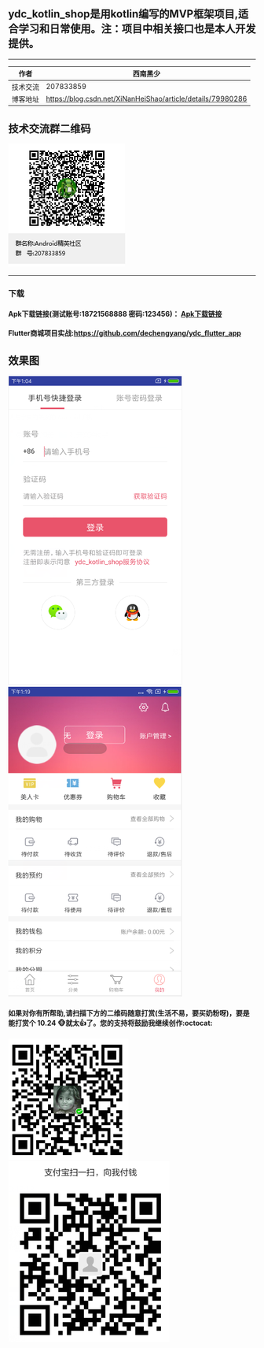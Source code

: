 ## ydc_kotlin_shop是用kotlin编写的MVP框架项目,适合学习和日常使用。注：项目中相关接口也是本人开发提供。

****

|作者|西南黑少|
|---|---
|技术交流|207833859
|博客地址|https://blog.csdn.net/XiNanHeiShao/article/details/79980286

## 技术交流群二维码

![](https://github.com/dechengyang/ydc_kotlin_shop/blob/master/picture/ydc_qq_android.png) 

****


### 下载

#### Apk下载链接(测试账号:18721568888 密码:123456)： [Apk下载链接](https://github.com/dechengyang/ydc_kotlin_shop/blob/master/apk/app-release.apk)


#### Flutter商城项目实战:https://github.com/dechengyang/ydc_flutter_app


## 效果图

![](https://github.com/dechengyang/ydc_kotlin_shop/blob/master/picture/page/login_page.png) ![](https://github.com/dechengyang/ydc_kotlin_shop/blob/master/picture/page/my_page.png) 


#### 如果对你有所帮助,请扫描下方的二维码随意打赏(生活不易，要买奶粉呀)，要是能打赏个 10.24 :monkey_face:就太:thumbsup:了。您的支持将鼓励我继续创作:octocat:

![](https://github.com/dechengyang/ydc_kotlin_shop/blob/master/picture/weixin_pay.png) ![](https://github.com/dechengyang/ydc_kotlin_shop/blob/master/picture/ali_pay.png)